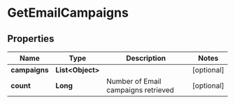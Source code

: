 
# GetEmailCampaigns

## Properties
Name | Type | Description | Notes
------------ | ------------- | ------------- | -------------
**campaigns** | **List&lt;Object&gt;** |  |  [optional]
**count** | **Long** | Number of Email campaigns retrieved |  [optional]



